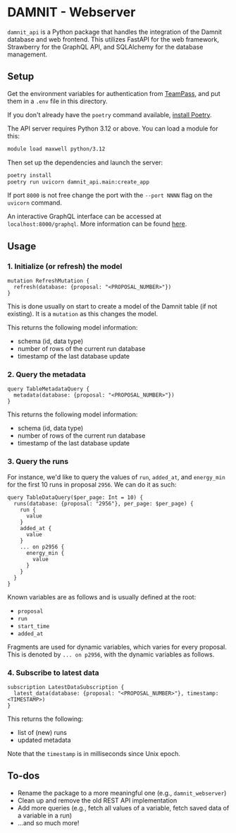# DAMNIT - Webserver
`damnit_api` is a Python package that handles the integration of the Damnit database and web frontend. This utilizes FastAPI for the web framework, Strawberry for the GraphQL API, and SQLAlchemy for the database management.

## Setup

Get the environment variables for authentication from [TeamPass](https://passman.xfel.eu/), and put them in a `.env` file in this directory.

If you don't already have the `poetry` command available, [install Poetry](https://python-poetry.org/docs/#installation).

The API server requires Python 3.12 or above. You can load a module for this:

```sh
module load maxwell python/3.12
```

Then set up the dependencies and launch the server:

```sh
poetry install
poetry run uvicorn damnit_api.main:create_app
```

If port `8000` is not free change the port with the `--port NNNN` flag on the `uvicorn` command.

An interactive GraphQL interface can be accessed at `localhost:8000/graphql`.
More information can be found [here](https://github.com/graphql/graphiql/tree/main/packages/graphiql).


## Usage

### 1. Initialize (or refresh) the model
```gql
mutation RefreshMutation {
  refresh(database: {proposal: "<PROPOSAL_NUMBER>"})
}
```

This is done usually on start to create a model of the Damnit table (if not existing). It is a `mutation` as this changes the model.

This returns the following model information:
- schema (id, data type)
- number of rows of the current run database
- timestamp of the last database update


### 2. Query the metadata

```gql
query TableMetadataQuery {
  metadata(database: {proposal: "<PROPOSAL_NUMBER>"})
}
```

This returns the following model information:
- schema (id, data type)
- number of rows of the current run database
- timestamp of the last database update


### 3. Query the runs

For instance, we'd like to query the values of `run`, `added_at`, and
`energy_min` for the first 10 runs in proposal `2956`. We can do it as such:

```gql
query TableDataQuery($per_page: Int = 10) {
  runs(database: {proposal: "2956"}, per_page: $per_page) {
    run {
      value
    }
    added_at {
      value
    }
    ... on p2956 {
      energy_min {
        value
      }
    }
  }
}
```

Known variables are as follows and is usually defined at the root:
- `proposal`
- `run`
- `start_time`
- `added_at`

Fragments are used for dynamic variables, which varies for every proposal.
This is denoted by `... on p2956`, with the dynamic variables as follows. 

### 4. Subscribe to latest data

```gql
subscription LatestDataSubscription {
  latest_data(database: {proposal: "<PROPOSAL_NUMBER>"}, timestamp: <TIMESTAMP>) 
}
```

This returns the following:
- list of (new) runs
- updated metadata

Note that the `timestamp` is in milliseconds since Unix epoch.

## To-dos
- Rename the package to a more meaningful one (e.g., `damnit_webserver`)
- Clean up and remove the old REST API implementation
- Add more queries (e.g., fetch all values of a variable, fetch saved data of a variable in a run)
- ...and so much more!
